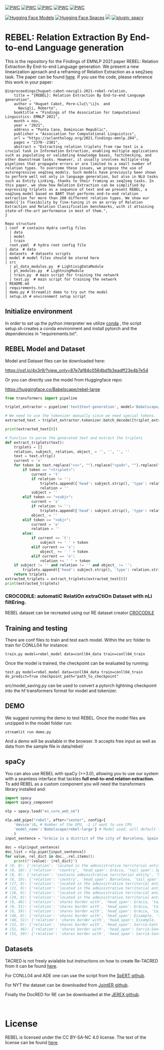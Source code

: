 [![PWC](https://img.shields.io/endpoint.svg?url=https://paperswithcode.com/badge/rebel-relation-extraction-by-end-to-end/relation-extraction-on-nyt)](https://paperswithcode.com/sota/relation-extraction-on-nyt?p=rebel-relation-extraction-by-end-to-end)
[![PWC](https://img.shields.io/endpoint.svg?url=https://paperswithcode.com/badge/rebel-relation-extraction-by-end-to-end/relation-extraction-on-conll04)](https://paperswithcode.com/sota/relation-extraction-on-conll04?p=rebel-relation-extraction-by-end-to-end)
[![PWC](https://img.shields.io/endpoint.svg?url=https://paperswithcode.com/badge/rebel-relation-extraction-by-end-to-end/joint-entity-and-relation-extraction-on-3)](https://paperswithcode.com/sota/joint-entity-and-relation-extraction-on-3?p=rebel-relation-extraction-by-end-to-end)
[![PWC](https://img.shields.io/endpoint.svg?url=https://paperswithcode.com/badge/rebel-relation-extraction-by-end-to-end/relation-extraction-on-ade-corpus)](https://paperswithcode.com/sota/relation-extraction-on-ade-corpus?p=rebel-relation-extraction-by-end-to-end)
[![PWC](https://img.shields.io/endpoint.svg?url=https://paperswithcode.com/badge/rebel-relation-extraction-by-end-to-end/relation-extraction-on-re-tacred)](https://paperswithcode.com/sota/relation-extraction-on-re-tacred?p=rebel-relation-extraction-by-end-to-end)

[![Hugging Face Models](https://img.shields.io/badge/%F0%9F%A4%97%20Hugging%20Face-REBEL-blue)](https://huggingface.co/Babelscape/rebel-large)
[![Hugging Face Spaces](https://img.shields.io/badge/%F0%9F%A4%97%20Hugging%20Face-Spaces-blue)](https://huggingface.co/spaces/Babelscape/rebel-demo)
[![](https://img.shields.io/badge/-PyTorch--Lightning--Template-blueviolet?style=for-the-badge&logo=github)](https://github.com/edobobo/p-lightning-template)
<a href="https://spacy.io/">
    <img alt="plugin: spacy" src="https://img.shields.io/badge/plugin%20for-spaCy%203.2-09A3D5.svg?style=for-the-badge&labelColor=gray">
</a>
# REBEL: Relation Extraction By End-to-end Language generation

This is the repository for the Findings of EMNLP 2021 paper REBEL: Relation Extraction By End-to-end Language generation. We present a new linearization aproach and a reframing of Relation Extraction as a seq2seq task. The paper can be found [here](docs/EMNLP_2021_REBEL__Camera_Ready_.pdf). If you use the code, please reference this work in your paper:

    @inproceedings{huguet-cabot-navigli-2021-rebel-relation,
        title = "{REBEL}: Relation Extraction By End-to-end Language generation",
        author = "Huguet Cabot, Pere-Llu{\'\i}s  and
          Navigli, Roberto",
        booktitle = "Findings of the Association for Computational Linguistics: EMNLP 2021",
        month = nov,
        year = "2021",
        address = "Punta Cana, Dominican Republic",
        publisher = "Association for Computational Linguistics",
        url = "https://aclanthology.org/2021.findings-emnlp.204",
        pages = "2370--2381",
        abstract = "Extracting relation triplets from raw text is a crucial task in Information Extraction, enabling multiple applications such as populating or validating knowledge bases, factchecking, and other downstream tasks. However, it usually involves multiple-step pipelines that propagate errors or are limited to a small number of relation types. To overcome these issues, we propose the use of autoregressive seq2seq models. Such models have previously been shown to perform well not only in language generation, but also in NLU tasks such as Entity Linking, thanks to their framing as seq2seq tasks. In this paper, we show how Relation Extraction can be simplified by expressing triplets as a sequence of text and we present REBEL, a seq2seq model based on BART that performs end-to-end relation extraction for more than 200 different relation types. We show our model{'}s flexibility by fine-tuning it on an array of Relation Extraction and Relation Classification benchmarks, with it attaining state-of-the-art performance in most of them.",
    }


```
Repo structure
| conf  # contains Hydra config files
  | data
  | model
  | train
  root.yaml  # hydra root config file
| data  # data
| datasets  # datasets scripts
| model # model files should be stored here
| src
  | pl_data_modules.py  # LightinigDataModule
  | pl_modules.py  # LightningModule
  | train.py  # main script for training the network
  | test.py  # main script for training the network
| README.md
| requirements.txt
| demo.py # Streamlit demo to try out the model
| setup.sh # environment setup script 
```

## Initialize environment
In order to set up the python interpreter we utilize [conda](https://docs.conda.io/projects/conda/en/latest/index.html)
, the script setup.sh creates a conda environment and install pytorch
and the dependencies in "requirements.txt". 

## REBEL Model and Dataset

Model and Dataset files can be downloaded here:

https://osf.io/4x3r9/?view_only=87e7af84c0564bd1b3eadff23e4b7e54

Or you can directly use the model from Huggingface repo:

https://huggingface.co/Babelscape/rebel-large

```python
from transformers import pipeline

triplet_extractor = pipeline('text2text-generation', model='Babelscape/rebel-large', tokenizer='Babelscape/rebel-large')

# We need to use the tokenizer manually since we need special tokens.
extracted_text = triplet_extractor.tokenizer.batch_decode([triplet_extractor("Punta Cana is a resort town in the municipality of Higuey, in La Altagracia Province, the eastern most province of the Dominican Republic", return_tensors=True, return_text=False)[0]["generated_token_ids"]])

print(extracted_text[0])

# Function to parse the generated text and extract the triplets
def extract_triplets(text):
    triplets = []
    relation, subject, relation, object_ = '', '', '', ''
    text = text.strip()
    current = 'x'
    for token in text.replace("<s>", "").replace("<pad>", "").replace("</s>", "").split():
        if token == "<triplet>":
            current = 't'
            if relation != '':
                triplets.append({'head': subject.strip(), 'type': relation.strip(),'tail': object_.strip()})
                relation = ''
            subject = ''
        elif token == "<subj>":
            current = 's'
            if relation != '':
                triplets.append({'head': subject.strip(), 'type': relation.strip(),'tail': object_.strip()})
            object_ = ''
        elif token == "<obj>":
            current = 'o'
            relation = ''
        else:
            if current == 't':
                subject += ' ' + token
            elif current == 's':
                object_ += ' ' + token
            elif current == 'o':
                relation += ' ' + token
    if subject != '' and relation != '' and object_ != '':
        triplets.append({'head': subject.strip(), 'type': relation.strip(),'tail': object_.strip()})
    return triplets
extracted_triplets = extract_triplets(extracted_text[0])
print(extracted_triplets)
```

### CROCODILE: automatiC RelatiOn extraCtiOn Dataset wIth nLi filtEring.

REBEL dataset can be recreated using our RE dataset creator [CROCODILE](https://github.com/Babelscape/crocodile)

## Training and testing

There are conf files to train and test each model. Within the src folder to train for CONLL04 for instance:

    train.py model=rebel_model data=conll04_data train=conll04_train

Once the model is trained, the checkpoint can be evaluated by running:

    test.py model=rebel_model data=conll04_data train=conll04_train do_predict=True checkpoint_path="path_to_checkpoint"

src/model_saving.py can be used to convert a pytorch lightning checkpoint into the hf transformers format for model and tokenizer.


## DEMO

We suggest running the demo to test REBEL. Once the model files are unzipped in the model folder run:

    streamlit run demo.py

And a demo will be available in the browser. It accepts free input as well as data from the sample file in data/rebel/

## spaCy

You can also use REBEL with spaCy (>=3.0), allowing you to use our system with a seamless interface that tackles
**full end-to-end relation extraction**. To add REBEL as a custom component you will need the transformers library installed and:

```python
import spacy
import spacy_component

nlp = spacy.load("en_core_web_sm")

nlp.add_pipe("rebel", after="senter", config={
    'device':0, # Number of the GPU, -1 if want to use CPU
    'model_name':'Babelscape/rebel-large'} # Model used, will default to 'Babelscape/rebel-large' if not given
    )
input_sentence = "Gràcia is a district of the city of Barcelona, Spain. It comprises the neighborhoods of Vila de Gràcia, Vallcarca i els Penitents, El Coll, La Salut and Camp d'en Grassot i Gràcia Nova. Gràcia is bordered by the districts of Eixample to the south, Sarrià-Sant Gervasi to the west and Horta-Guinardó to the east. A vibrant and diverse enclave of Catalan life, Gràcia was an independent municipality for centuries before being formally annexed by Barcelona in 1897 as a part of the city's expansion."
                 
doc = nlp(input_sentence)
doc_list = nlp.pipe([input_sentence])
for value, rel_dict in doc._.rel.items():
    print(f"{value}: {rel_dict}")
# (0, 8): {'relation': 'located in the administrative territorial entity', 'head_span': Gràcia, 'tail_span': Barcelona}
# (0, 10): {'relation': 'country', 'head_span': Gràcia, 'tail_span': Spain}
# (8, 0): {'relation': 'contains administrative territorial entity', 'head_span': Barcelona, 'tail_span': Gràcia}
# (8, 10): {'relation': 'country', 'head_span': Barcelona, 'tail_span': Spain}
# (17, 0): {'relation': 'located in the administrative territorial entity', 'head_span': Vila de Gràcia, 'tail_span': Gràcia}
# (21, 0): {'relation': 'located in the administrative territorial entity', 'head_span': Vallcarca i els Penitents, 'tail_span': Gràcia}
# (26, 0): {'relation': 'located in the administrative territorial entity', 'head_span': El Coll, 'tail_span': Gràcia}
# (29, 0): {'relation': 'located in the administrative territorial entity', 'head_span': La Salut, 'tail_span': Gràcia}
# (0, 46): {'relation': 'shares border with', 'head_span': Gràcia, 'tail_span': Eixample}
# (0, 51): {'relation': 'shares border with', 'head_span': Gràcia, 'tail_span': Sarrià-Sant Gervasi}
# (0, 59): {'relation': 'shares border with', 'head_span': Gràcia, 'tail_span': Horta-Guinardó}
# (46, 0): {'relation': 'shares border with', 'head_span': Eixample, 'tail_span': Gràcia}
# (46, 51): {'relation': 'shares border with', 'head_span': Eixample, 'tail_span': Sarrià-Sant Gervasi}
# (51, 0): {'relation': 'shares border with', 'head_span': Sarrià-Sant Gervasi, 'tail_span': Gràcia}
# (51, 46): {'relation': 'shares border with', 'head_span': Sarrià-Sant Gervasi, 'tail_span': Eixample}
# (51, 59): {'relation': 'shares border with', 'head_span': Sarrià-Sant Gervasi, 'tail_span': Horta-Guinardó}
```

    
## Datasets

TACRED is not freely avialable but instructions on how to create Re-TACRED from it can be found [here](https://github.com/gstoica27/Re-TACRED).

For CONLL04 and ADE one can use the script from the [SpERT github](https://github.com/lavis-nlp/spert/blob/master/scripts/fetch_datasets.sh).

For NYT the dataset can be downloaded from [JointER github](https://github.com/yubowen-ph/JointER/tree/master/dataset/NYT-multi/data).

Finally the DocRED for RE can be downloaded at the [JEREX github](https://github.com/lavis-nlp/jerex/blob/main/scripts/fetch_datasets.sh).

<br>

# License 
REBEL is licensed under the CC BY-SA-NC 4.0 license. The text of the license can be found [here](https://github.com/Babelscape/rebel/blob/master/LICENSE.md).


